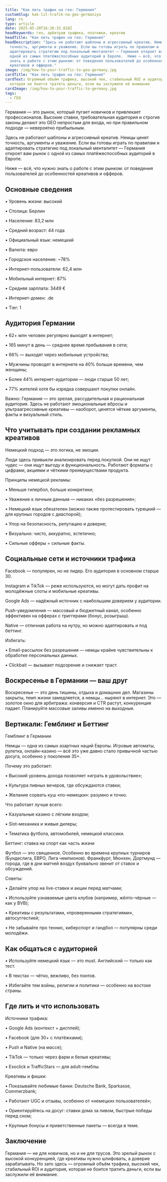 ```yaml
---
title: "Как лить трафик на гео: Германия"
customSlug: kak-lit-trafik-na-geo-germaniya
lang: ru
type: article
date: 2025-05-20T16:26:33.818Z
headKeywords: гео, арбитраж трафика, платежки, креатив
headTitle: "Как лить трафик на гео: Германия"
headDescription: "Здесь не работают шаблоны и агрессивный креатив. Немцы ценят
  точность, аргументы и уважение. Если вы готовы играть по правилам и
  адаптировать стратегию под локальный менталитет — Германия откроет вам рынок с
  одной из самых платёжеспособных аудиторий в Европе.  Ниже — всё, что нужно
  знать о работе с этим рынком: от поведения пользователей до особенностей
  креативов и офферов."
image: /img/how-to-pour-traffic-to-geo-germany.jpg
cardTitle: "Как лить трафик на гео: Германия"
cardText: Огромный объём трафика, высокий чек, стабильный ROI и аудитория,
  которая не боится тратить деньги, если вы заслужили её внимание
cardImage: /img/how-to-pour-traffic-to-germany.jpg
tags:
  - ГЕО
---
```

Германия — это рынок, который пугает новичков и привлекает профессионалов. Высокие ставки, требовательная аудитория и строгие законы делают это GEO непростым для входа, но при правильном подходе — невероятно прибыльным.

Здесь не работают шаблоны и агрессивный креатив. Немцы ценят точность, аргументы и уважение. Если вы готовы играть по правилам и адаптировать стратегию под локальный менталитет — Германия откроет вам рынок с одной из самых платёжеспособных аудиторий в Европе.

Ниже — всё, что нужно знать о работе с этим рынком: от поведения пользователей до особенностей креативов и офферов.



## Основные сведения

• Уровень жизни: высокий

• Столица: Берлин

• Население: 83,2 млн

• Средний возраст: 44 года

• Официальный язык: немецкий

• Валюта: евро

• Городское население: ~78%

• Интернет-пользователи: 62,4 млн

• Мобильный интернет: 87%

• Средняя зарплата: 3449 €

• Интернет-домен: .de

• Tier: 1



## Аудитория Германии

• 62+ млн человек регулярно выходят в интернет;

• 165 минут в день — среднее время пребывания в сети;

• 66% — выходят через мобильные устройства;

• Мужчины проводят в интернете на 40% больше времени, чем женщины;

• Более 44% интернет-аудитории — люди старше 50 лет;

• 77% жителей хотя бы изредка совершают покупки онлайн.

Важно: Германия — это зрелая, рассудительная и рациональная аудитория. Здесь не работают эмоциональные вбросы и ультраагрессивные креативы — наоборот, ценятся чёткие аргументы, факты и визуальный стиль.



## Что учитывать при создании рекламных креативов

Немецкий подход — это логика, не эмоции.

Люди здесь привыкли анализировать перед покупкой. Они не ищут чудес — они ищут выгоду и функциональность. Работают форматы с цифрами, акциями и чёткими преимуществами продукта.

Принципы немецкой рекламы:

• Меньше гипербол, больше конкретики;

• Уважение к личным данным — никаких «без разрешения»;

• Немецкий язык обязателен (можно также протестировать турецкий — для крупных городов с диаспорой);

• Упор на безопасность, репутацию и доверие;

• Визуально: чисто, аккуратно, эстетично;

• Сильные офферы = сильные факты.



## Социальные сети и источники трафика

Facebook — популярен, но не лидер. Его аудитория в основном старше 30.

Instagram и TikTok — реже используются, но могут дать профит на молодёжные слоты и мобильные креативы.

Google Ads — надёжный источник с наибольшим доверием у аудитории.

Push-уведомления — массовый и бюджетный канал, особенно эффективен на офферах с триггерами (бонус, розыгрыш).

Native — отличная работа на нутру, но можно адаптировать и под беттинг.

Избегать:

• Email-рассылок без разрешения — немцы крайне чувствительны к обработке персональных данных.

• Clickbait — вызывает подозрение и снижает траст.



## Воскресенье в Германии — ваш друг

Воскресенье — это день тишины, отдыха и домашних дел. Магазины закрыты, темп жизни замедляется, а немцы… ныряют в интернет. Это — золотое окно для арбитража: конверсия и CTR растут, конкуренция падает. Планируйте массовые заливы именно на выходные.



## Вертикали: Гемблинг и Беттинг

Гемблинг в Германии

Немцы — одна из самых азартных наций Европы. Игровые автоматы, рулетка, онлайн-казино — всё это уже давно стало привычной частью досуга, особенно у поколения 35+.

Почему это работает:

• Высокий уровень дохода позволяет «играть в удовольствие»;

• Культура пивных вечеров, где обсуждаются ставки;

• Желание сорвать куш «по-немецки»: разумно и точно.

Что работает лучше всего:

• Казуальные казино с лёгким входом;

• Slot-механика и живые дилеры;

• Тематика футбола, автомобилей, немецкой классики.



Беттинг: ставка на спорт как часть жизни

Футбол — это священное. Особенно во времена крупных турниров (Бундеслига, ЕВРО, Лига чемпионов). Франкфурт, Мюнхен, Дортмунд — города, где в дни матчей воздух буквально звенит от ставок и обсуждений.

Советы:

• Делайте упор на live-ставки и акции перед матчами;

• Используйте узнаваемые цвета клубов (например, жёлто-чёрные — как у BVB);

• Креативы с результатами, «проверенными стратегиями», автосуггестией;

• Не забывайте про теннис, киберспорт и гандбол — популярны среди молодёжи.



## Как общаться с аудиторией

• Используйте немецкий язык — это must. Английский — только как тест.

• В текстах — чётко, вежливо, без понтов.

• Избегайте тем войны, религии и политики — особенно на востоке страны.



## Где лить и что использовать

Источники трафика:

• Google Ads (контекст + дисплей);

• Facebook (для 30+ с платёжками);

• Push и Native (на массе);

• TikTok — только через фарм и белые креативы;

• Exoclick и TrafficStars — для adult-гемблы.

Креативы и фишки:

• Показывайте любимые банки: Deutsche Bank, Sparkasse, Commerzbank;

• Работают UGC и отзывы, особенно от «немецких пользователей»;

• Ориентируйтесь на досуг: ставки дома за пивом, быстрые победы перед сном;

• Крупные бонусы и приветственные пакеты — всегда в теме.



## Заключение

Германия — не для новичков, но и не для трусов. Это зрелый рынок с высокой конкуренцией, где креативы нужно шлифовать, а доверие зарабатывать. Но зато здесь — огромный объём трафика, высокий чек, стабильный ROI и аудитория, которая не боится тратить деньги, если вы заслужили её внимание.